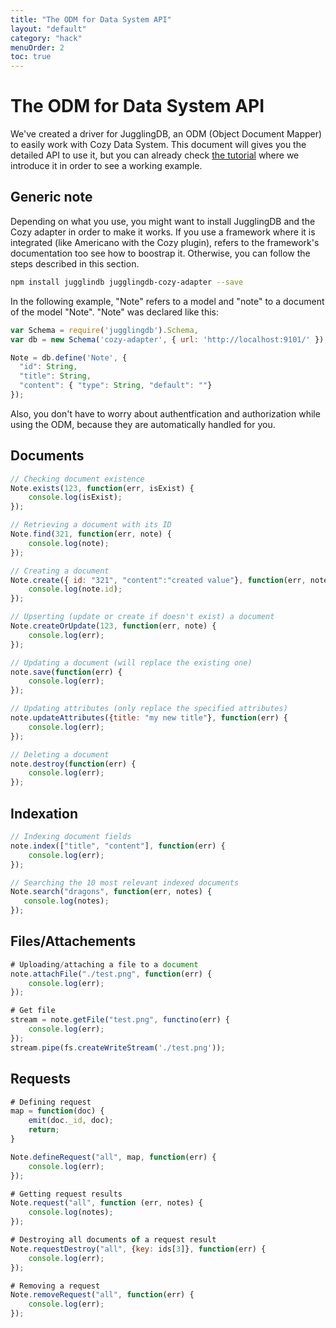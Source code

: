 ```yaml
---
title: "The ODM for Data System API"
layout: "default"
category: "hack"
menuOrder: 2
toc: true
---
```


# The ODM for Data System API

We've created a driver for JugglingDB, an ODM (Object Document Mapper) to easily work with Cozy Data System. This document will gives you the detailed API to use it, but you can already check [the tutorial](/hack/getting-started/play-with-data-system.html) where we introduce it in order to see a working example.

## Generic note
Depending on what you use, you might want to install JugglingDB and the Cozy adapter in order to make it works. If you use a framework where it is integrated (like Americano with the Cozy plugin), refers to the framework's documentation too see how to boostrap it. Otherwise, you can follow the steps described in this section.


```bash
npm install jugglindb jugglingdb-cozy-adapter --save
```

In the following example, "Note" refers to a model and "note" to a document of the model "Note". "Note" was declared like this:
```javascript
var Schema = require('jugglingdb').Schema,
var db = new Schema('cozy-adapter', { url: 'http://localhost:9101/' });

Note = db.define('Note', {
  "id": String,
  "title": String,
  "content": { "type": String, "default": ""}
});
```

Also, you don't have to worry about authentfication and authorization while using the ODM, because they are automatically handled for you.

## Documents

```javascript
// Checking document existence
Note.exists(123, function(err, isExist) {
    console.log(isExist);
});

// Retrieving a document with its ID
Note.find(321, function(err, note) {
    console.log(note);
});

// Creating a document
Note.create({ id: "321", "content":"created value"}, function(err, note) {
    console.log(note.id);
});

// Upserting (update or create if doesn't exist) a document
Note.createOrUpdate(123, function(err, note) {
    console.log(err);
});

// Updating a document (will replace the existing one)
note.save(function(err) {
    console.log(err);
});

// Updating attributes (only replace the specified attributes)
note.updateAttributes({title: "my new title"}, function(err) {
    console.log(err);
});

// Deleting a document
note.destroy(function(err) {
    console.log(err);
});
```

## Indexation

```javascript
// Indexing document fields
note.index(["title", "content"], function(err) {
    console.log(err);
});

// Searching the 10 most relevant indexed documents
Note.search("dragons", function(err, notes) {
   console.log(notes);
});
```


## Files/Attachements

```javascript
# Uploading/attaching a file to a document
note.attachFile("./test.png", function(err) {
    console.log(err);
});

# Get file
stream = note.getFile("test.png", functino(err) {
    console.log(err);
});
stream.pipe(fs.createWriteStream('./test.png'));
```

## Requests

```javascript
# Defining request
map = function(doc) {
    emit(doc._id, doc);
    return;
}

Note.defineRequest("all", map, function(err) {
    console.log(err);
});

# Getting request results
Note.request("all", function (err, notes) {
    console.log(notes);
});

# Destroying all documents of a request result
Note.requestDestroy("all", {key: ids[3]}, function(err) {
    console.log(err);
});

# Removing a request
Note.removeRequest("all", function(err) {
    console.log(err);
});
```

